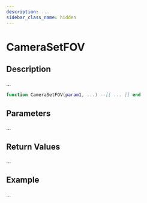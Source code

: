 ```yaml
---
description: ...
sidebar_class_name: hidden
---
```


# CameraSetFOV

## Description

...

```lua
function CameraSetFOV(param1, ...) --[[ ... ]] end
```

## Parameters

...

## Return Values

...

## Example

...

